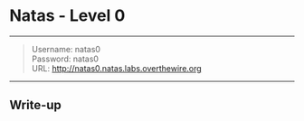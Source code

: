 # Natas - Level 0
------------
> Username: natas0  
Password: natas0  
URL: http://natas0.natas.labs.overthewire.org

------------

## Write-up
